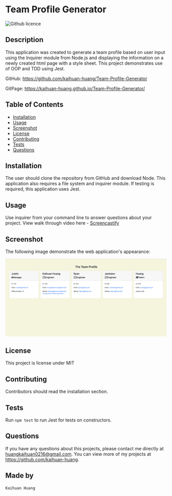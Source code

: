 # Team Profile Generator 
![Github licence](https://img.shields.io/badge/license-MIT-blue.svg)

## Description 
This application was created to generate a team profile based on user input using the Inquirer module from Node.js and displaying the information on a newly created html page with a style sheet. This project demonstrates use of OOP and TDD using Jest. 

GitHub: https://github.com/kaihuan-huang/Team-Profile-Generator

GitPage: https://kaihuan-huang.github.io/Team-Profile-Generator/
 
## Table of Contents
* [Installation](#installation)
* [Usage](#usage)
* [Screenshot](#Screenshot)
* [License](#license)
* [Contributing](#contributing)
* [Tests](#tests)
* [Questions](#questions)

## Installation 
The user should clone the repository from GitHub and download Node. This application also requires a file system and inquirer module. If testing is required, this application uses Jest. 

## Usage 
Use inquirer from your command line to answer questions about your project.
View walk through video here - [Screencastify](https://drive.google.com/file/d/1BKyXJX9jFh4Joi15KVfzaLZOtGJ3eVAN/view)<br>

## Screenshot

The following image demonstrate the web application's appearance:

![Team Page](images/Team-page.png)

## License 
This project is license under MIT

## Contributing 
Contributors should read the installation section. 

## Tests
Run `npm test` to run Jest for tests on constructors. 

## Questions
If you have any questions about this projects, please contact me directly at huangkaihuan0216@gmail.com. You can view more of my projects at https://github.com/kaihuan-huang.

## Made by
```
Kaihuan Huang

```